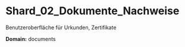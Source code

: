 # Shard_02_Dokumente_Nachweise

Benutzeroberfläche für Urkunden, Zertifikate

**Domain:** documents
